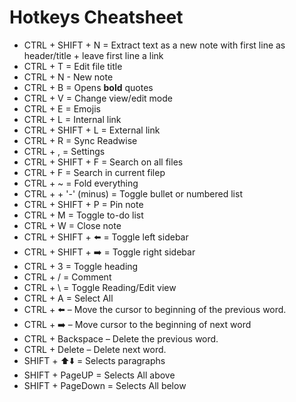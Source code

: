 # Hotkeys Cheatsheet

- CTRL + SHIFT + N = Extract text as a new note with first line as header/title + leave first line a link
- CTRL + T = Edit file title
- CTRL + N - New note
- CTRL + B = Opens **bold** quotes
- CTRL + V = Change view/edit mode
- CTRL + E = Emojis
- CTRL + L = Internal link
- CTRL + SHIFT + L = External link
- CTRL + R = Sync Readwise
- CTRL + , = Settings
- CTRL + SHIFT + F = Search on all files
- CTRL + F = Search in current filep
- CTRL + ~ = Fold everything
- CTRL + + '-' (minus) = Toggle bullet or numbered list
- CTRL + SHIFT + P = Pin note
- CTRL + M = Toggle to-do list
- CTRL + W = Close note
- CTRL + SHIFT + ⬅️ = Toggle left sidebar
- CTRL + SHIFT + ➡️ = Toggle right sidebar
- CTRL + 3 = Toggle heading
- CTRL + / = Comment
- CTRL + \ = Toggle Reading/Edit view
- CTRL + A = Select All
- CTRL + ⬅️ – Move the cursor to beginning of the previous word.
- CTRL + ➡️ – Move cursor to the beginning of next word
- CTRL + Backspace – Delete the previous word.
- CTRL + Delete  –  Delete next word.
- SHIFT + ⬆️⬇️ = Selects paragraphs
- SHIFT + PageUP = Selects All above
- SHIFT + PageDown = Selects All below